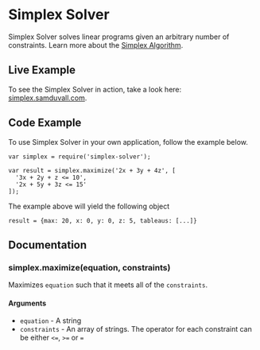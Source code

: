 # Simplex Solver

Simplex Solver solves linear programs given an arbitrary number of constraints. Learn more about the [Simplex Algorithm](https://en.wikipedia.org/wiki/Simplex_algorithm).

## Live Example

To see the Simplex Solver in action, take a look here: [simplex.samduvall.com](http://simplex.samduvall.com).

## Code Example

To use Simplex Solver in your own application, follow the example below.

    var simplex = require('simplex-solver');

    var result = simplex.maximize('2x + 3y + 4z', [
      '3x + 2y + z <= 10',
      '2x + 5y + 3z <= 15'
    ]);

The example above will yield the following object

    result = {max: 20, x: 0, y: 0, z: 5, tableaus: [...]}

## Documentation

### simplex.maximize(equation, constraints)

Maximizes `equation` such that it meets all of the `constraints`.

#### Arguments

- `equation` - A string
- `constraints` - An array of strings. The operator for each constraint can be either `<=`, `>=` or `=`
